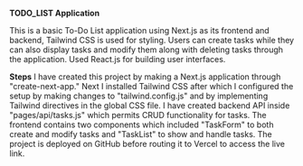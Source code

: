 **TODO_LIST Application**

This is a basic To-Do List application using Next.js as its frontend and backend, Tailwind CSS is used for styling. Users can create tasks while they can also display tasks and modify them along with deleting tasks through the application. Used React.js for building user interfaces.

**Steps**
I have created this project by making a Next.js application through "create-next-app." Next I installed Tailwind CSS after which I configured the setup by making changes to "tailwind.config.js" and by implementing Tailwind directives in the global CSS file. I have created backend API inside "pages/api/tasks.js" which permits CRUD functionality for tasks. The frontend contains two components which included "TaskForm" to both create and modify tasks and "TaskList" to show and handle tasks. The project is deployed on GitHub before routing it to Vercel to access the live link.

